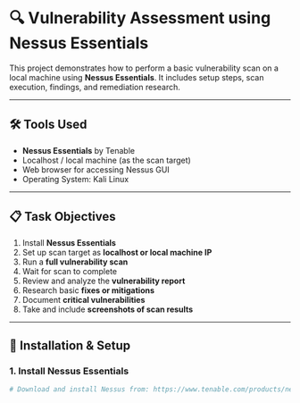 # 🔍 Vulnerability Assessment using Nessus Essentials

This project demonstrates how to perform a basic vulnerability scan on a local machine using **Nessus Essentials**. It includes setup steps, scan execution, findings, and remediation research.

---

## 🛠️ Tools Used

- **Nessus Essentials** by Tenable
- Localhost / local machine (as the scan target)
- Web browser for accessing Nessus GUI
- Operating System:  Kali Linux

---

## 📋 Task Objectives

1. Install **Nessus Essentials**
2. Set up scan target as **localhost or local machine IP**
3. Run a **full vulnerability scan**
4. Wait for scan to complete
5. Review and analyze the **vulnerability report**
6. Research basic **fixes or mitigations**
7. Document **critical vulnerabilities**
8. Take and include **screenshots of scan results**

---

## 🚀 Installation & Setup

### 1. Install Nessus Essentials
```bash
# Download and install Nessus from: https://www.tenable.com/products/nessus/nessus-essentials
